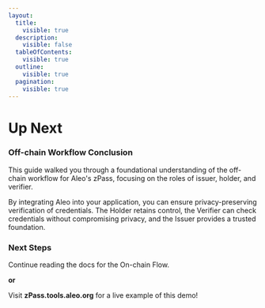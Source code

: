 ```yaml
---
layout:
  title:
    visible: true
  description:
    visible: false
  tableOfContents:
    visible: true
  outline:
    visible: true
  pagination:
    visible: true
---
```


# Up Next

### Off-chain Workflow Conclusion

This guide walked you through a foundational understanding of the off-chain workflow for Aleo's zPass, focusing on the roles of issuer, holder, and verifier.&#x20;

By integrating Aleo into your application, you can ensure privacy-preserving verification of credentials. The Holder retains control, the Verifier can check credentials without compromising privacy, and the Issuer provides a trusted foundation.

### **Next Steps**

Continue reading the docs for the On-chain Flow.

**or**

Visit **zPass.tools.aleo.org** for a live example of this demo!
